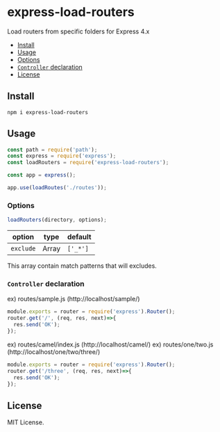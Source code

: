 # express-load-routers

Load routers from specific folders for Express 4.x

- [Install](#install)
- [Usage](#usage)
- [Options](#options)
- [`Controller` declaration](#controller-declaration)
- [License](#license)

## Install

```
npm i express-load-routers
```

## Usage

```js
const path = require('path');
const express = require('express');
const loadRouters = require('express-load-routers');

const app = express();

app.use(loadRoutes('./routes'));
```

### Options

```js
loadRouters(directory, options);
```

option         |  type | default
---------------|-------|---------
`exclude`      | Array | `['_*']`

This array contain match patterns that will excludes.

### `Controller` declaration

ex) routes/sample.js (http://localhost/sample/)
```js
module.exports = router = require('express').Router();
router.get('/', (req, res, next)=>{
  res.send('OK');
});
```

ex) routes/camel/index.js (http://localhost/camel/)
ex) routes/one/two.js (http://localhost/one/two/three/)
```js
module.exports = router = require('express').Router();
router.get('/three', (req, res, next)=>{
  res.send('OK');
});
```

## License

MIT License.